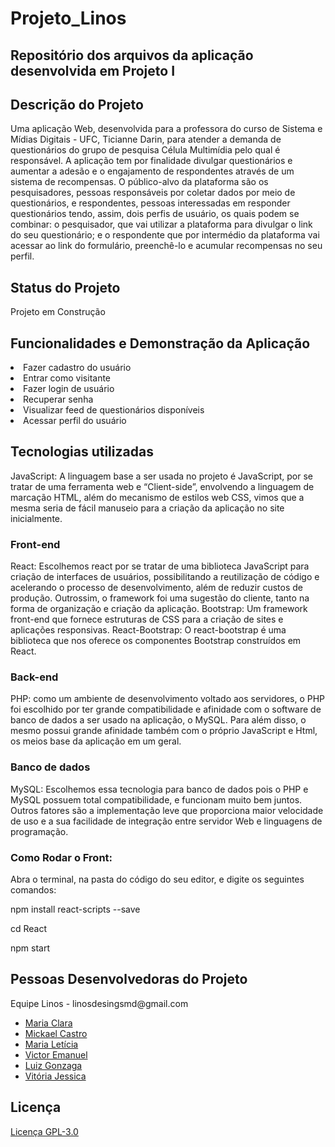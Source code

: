 # Projeto_Linos
<h2>Repositório dos arquivos da aplicação desenvolvida em Projeto I</h2>

<h2>Descrição do Projeto</h2>

  Uma aplicação Web, desenvolvida para a professora do curso de Sistema e Mídias Digitais - UFC, Ticianne Darin, para atender a demanda de questionários do grupo de pesquisa Célula Multimídia pelo qual é responsável. A aplicação tem por finalidade divulgar questionários e aumentar a adesão e o engajamento de respondentes através de um sistema de recompensas. O público-alvo da plataforma são os pesquisadores, pessoas responsáveis por coletar dados por meio de questionários, e respondentes, pessoas interessadas em responder questionários tendo, assim, dois perfis de usuário, os quais podem se combinar: o pesquisador, que vai utilizar a plataforma para divulgar o link do seu questionário; e o respondente que por intermédio da plataforma vai acessar ao link do formulário, preenchê-lo e acumular recompensas no seu perfil.

<h2>Status do Projeto</h2>
  Projeto em Construção

<h2>Funcionalidades e Demonstração da Aplicação</h2
  <ul>
   <li>Fazer cadastro do usuário</li>
   <li>Entrar como visitante</li>
   <li>Fazer login de usuário</li>
   <li>Recuperar senha</li>
   <li>Visualizar feed de questionários disponíveis</li>
   <li>Acessar perfil do usuário</li>
  </ul>
 
<h2>Tecnologias utilizadas</h2>
  JavaScript: A linguagem base a ser usada no projeto é JavaScript, por se tratar de uma ferramenta web e “Client-side”, envolvendo a linguagem de marcação HTML, além do mecanismo de estilos web CSS, vimos que a mesma seria de fácil manuseio para a criação da aplicação no site inicialmente.

  <h3>Front-end</h3>  
  React: Escolhemos react por se tratar de uma biblioteca JavaScript para criação de interfaces de usuários, possibilitando a reutilização de código e acelerando o processo de desenvolvimento, além de reduzir custos de produção. Outrossim, o framework foi uma sugestão do cliente, tanto na forma de organização e criação da aplicação.
  Bootstrap: Um framework front-end que fornece estruturas de CSS para a criação de sites e aplicações responsivas.
  React-Bootstrap: O react-bootstrap é uma biblioteca que nos oferece os componentes Bootstrap construídos em React.

  <h3>Back-end</h3>
  PHP: como um ambiente de desenvolvimento voltado aos servidores, o PHP foi escolhido por ter grande compatibilidade e afinidade com o software de banco de dados a ser usado na aplicação, o MySQL. Para além disso, o mesmo possui grande afinidade também com o próprio JavaScript e Html, os meios base da aplicação em um geral.

  <h3>Banco de dados</h3>
  MySQL:  Escolhemos essa tecnologia para banco de dados pois o PHP e MySQL possuem total compatibilidade, e funcionam muito bem juntos. Outros fatores são a implementação leve que proporciona maior velocidade de uso e a sua facilidade de integração entre servidor Web e linguagens de programação.
  
  <h3>Como Rodar o Front: </h3>
  Abra o terminal, na pasta do código do seu editor, e digite os seguintes comandos: 
  
  
  npm install react-scripts --save

  cd React

  npm start
  

<h2>Pessoas Desenvolvedoras do Projeto</h2>
  Equipe Linos - linosdesingsmd@gmail.com 
    <ul>
    <li><a href="https://github.com/claraolvrx">Maria Clara</a></li>
    <li><a href="https://github.com/mickael-castro">Mickael Castro</a></li>
    <li><a href="https://github.com/letinepo">Maria Letícia</a></li>
    <li><a href="https://github.com/victor280504">Victor Emanuel</a></li>
    <li><a href="https://github.com/LUISGSFILHO">Luiz Gonzaga</a></li>
    <li><a href="https://github.com/vitoriajessicapr">Vitória Jessica</a></li>
    </ul>
    
<h2>Licença</h2>
  <a href="https://github.com/smdlinos/Projeto_Linos/blob/main/LICENSE">Licença GPL-3.0</a>
